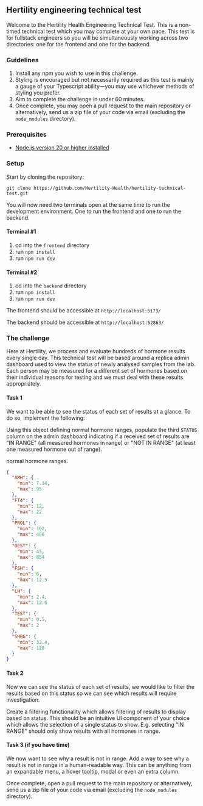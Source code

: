 ## Hertility engineering technical test

Welcome to the Hertility Health Engineering Technical Test. This is a non-timed technical test which you may complete at your own pace. This test is for fullstack engineers so you will be simultaneously working across two directories: one for the frontend and one for the backend. 

### Guidelines
1. Install any npm you wish to use in this challenge.
1. Styling is encouraged but not necessarily required as this test is mainly a gauge of your Typescript ability—you may use whichever methods of styling you prefer.
1. Aim to complete the challenge in under 60 minutes.
1. Once complete, you may open a pull request to the main repository or alternatively, send us a zip file of your code via email (excluding the `node_modules` directory).

### Prerequisites
- [Node.js version 20 or higher installed](https://nodejs.org/en/download/package-manager)

### Setup

 Start by cloning the repository:
 ```
 git clone https://github.com/Hertility-Health/hertility-technical-test.git
 ```

You will now need two terminals open at the same time to run the development environment. One to run the frontend and one to run the backend.

#### Terminal #1
1. cd into the `frontend` directory
2. run `npm install`
3. run `npm run dev`

#### Terminal #2
1. cd into the `backend` directory
2. run `npm install`
3. run `npm run dev`

The frontend should be accessible at `http://localhost:5173/`

The backend should be accessible at `http://localhost:52863/`

### The challenge
Here at Hertility, we process and evaluate hundreds of hormone results every single day. This technical test will be based around a replica admin dashboard used to view the status of newly analysed samples from the lab. Each person may be measured for a different set of hormones based on their individual reasons for testing and we must deal with these results appropriately.

#### Task 1
We want to be able to see the status of each set of results at a glance. To do so, implement the following:

Using this object defining normal hormone ranges, populate the third `STATUS` column on the admin dashboard indicating if a received set of results are "IN RANGE" (all measured hormones in range) or "NOT IN RANGE" (at least one measured hormone out of range).

normal hormone ranges.
```json
{
  "AMH": {
    "min": 7.14,
    "max": 95
  },
  "FT4": {
    "min": 12,
    "max": 22
  },
  "PROL": {
    "min": 102,
    "max": 496
  },
  "OEST": {
    "min": 45,
    "max": 854
  },
  "FSH": {  
    "min": 6,
    "max": 12.5
  },
  "LH": {
    "min": 2.4,
    "max": 12.6
  },
  "TEST": {
    "min": 0.5,
    "max": 2
  },
  "SHBG": {
    "min": 32.4,
    "max": 128
  }
}
```

#### Task 2
Now we can see the status of each set of results, we would like to filter the results based on this status so we can see which results will require investigation.

Create a filtering functionality which allows filtering of results to display based on status. This should be an intuitive UI component of your choice which allows the selection of a single status to show. E.g. selecting "IN RANGE" should only show results with all hormones in range.

#### Task 3 (if you have time)
We now want to see why a result is not in range. Add a way to see why a result is not in range in a human-readable way. This can be anything from an expandable menu, a hover tooltip, modal or even an extra column.

Once complete, open a pull request to the main repository or alternatively, send us a zip file of your code via email (excluding the `node_modules` directory).